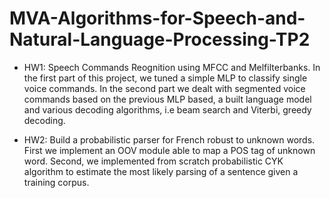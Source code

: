 # MVA-Algorithms-for-Speech-and-Natural-Language-Processing-TP2

* HW1: Speech Commands Reognition using MFCC and Melfilterbanks. In the first part of this project, we tuned a simple MLP to classify single voice commands. In the second part we dealt with segmented voice commands based on the previous MLP based, a built language model and various decoding algorithms, i.e beam search and Viterbi, greedy decoding.

* HW2: Build a probabilistic parser for French robust to unknown words. First we implement an OOV module able to map a POS tag of unknown word. Second, we implemented from scratch probabilistic CYK algorithm to estimate the most likely parsing of a sentence given a training corpus.
 
